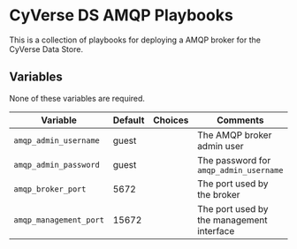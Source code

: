 # CyVerse DS AMQP Playbooks

This is a collection of playbooks for deploying a AMQP broker for the CyVerse Data Store.

## Variables

None of these variables are required.

Variable               | Default | Choices | Comments
---------------------- | ------- | ------- | --------
`amqp_admin_username`  | guest   |         | The AMQP broker admin user
`amqp_admin_password`  | guest   |         | The password for `amqp_admin_username`
`amqp_broker_port`     | 5672    |         | The port used by the broker
`amqp_management_port` | 15672   |         | The port used by the management interface
